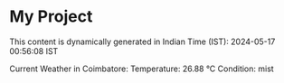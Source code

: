 # My Project

This content is dynamically generated in Indian Time (IST): 2024-05-17 00:56:08 IST


Current Weather in Coimbatore:
Temperature: 26.88 °C
Condition: mist
